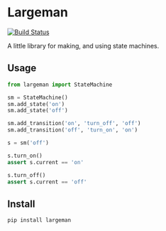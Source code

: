 # Largeman

[![Build
Status](https://travis-ci.org/sneeu/largeman.png?branch=develop)](https://travis-ci.org/sneeu/largeman)

A little library for making, and using state machines.


## Usage

```python
from largeman import StateMachine

sm = StateMachine()
sm.add_state('on')
sm.add_state('off')

sm.add_transition('on', 'turn_off', 'off')
sm.add_transition('off', 'turn_on', 'on')

s = sm('off')

s.turn_on()
assert s.current == 'on'

s.turn_off()
assert s.current == 'off'
```


## Install

    pip install largeman
